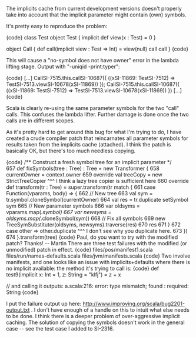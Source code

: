 The implicits cache from current development versions doesn't properly take into account that the implicit parameter might contain (own) symbols.

It's pretty easy to reproduce the problem:

{code}
class Test
object Test { implicit def view(x : Test) = 0 }

object Call {
  def call(implicit view : Test => Int) = view(null)
  call
  call
}
{code}

This will cause a "no-symbol does not have owner" error in the lambda lifting stage. Output with "-uniqid -print:typer":

{code}
[...]
	CallSI-7515.this.callSI-10687({
		((xSI-11869: TestSI-7512) => TestSI-7513.viewSI-10678(xSI-11869))
	});
	CallSI-7515.this.callSI-10687({
		((xSI-11869: TestSI-7512) => TestSI-7513.viewSI-10678(xSI-11869))
	})
[...]
{code}

Scala is clearly re-using the same parameter symbols for the two "call" calls. This confuses the lambda lifter. Further damage is done once the two calls are in different scopes.

As it's pretty hard to get around this bug for what I'm trying to do, I have created a crude compiler patch that reincarnates all parameter symbols for results taken from the implicits cache (attached).
I think the patch is basically OK, but there's too much needless copying.

{code}
/** Construct a fresh symbol tree for an implicit parameter */  
 	657	    def fixSymbols(tree : Tree) : Tree = new Transformer { 
 	658	        currentOwner = context.owner 
 	659	        override val treeCopy = new StrictTreeCopier 
                        ^^^ I think a lazy tree copier is sufficient here
 	660	        override def transform(tr : Tree) = super.transform(tr match { 
 	661	                case Function(vparams, body) => { 
 	662	                        // New tree 
 	663	                        val sym = tr.symbol.cloneSymbol(currentOwner) 
 	664	                        val res = tr.duplicate setSymbol sym 
 	665	                        // New parameter symbols 
 	666	                        var oldsyms = vparams.map(_.symbol) 
 	667	                        var newsyms = oldsyms.map(_.cloneSymbol(sym)) 
 	668	                        // Fix all symbols 
 	669	                        new TreeSymSubstituter(oldsyms, newsyms).traverse(res) 
 	670	                        res 
 	671	                } 
 	672	                case other => other.duplicate
                                ^^^ I don't see why you duplicate here. 
 	673	        }) 
 	674	    }.transform(tree) 
{code}
Paul, do you want to try with the modified patch? Thanks! -- Martin
There are three test failures with the modified (or unmodified) patch in effect.
{code}
files/pos/manifest1.scala
files/run/names-defaults.scala
files/jvm/manifests.scala
{code}
Two involve manifests, and one looks like an issue with implicits+defaults where there is no implicit available: the method it's trying to call is:
{code}
  def test9(implicit x: Int = 1, z: String = "klfj") = z + x

// and calling it outputs:
a.scala:216: error: type mismatch;
 found   : <notype>
 required: String
{code}

I put the failure output up here: http://www.improving.org/scala/bug2201-output.txt .  I don't have enough of a handle on this to intuit what else needs to be done.
I think there is a deeper problem of over-aggressive implicit caching. The solution of  copying the symbols doesn't work in the general case -- see the test case I added to SI-2316.
